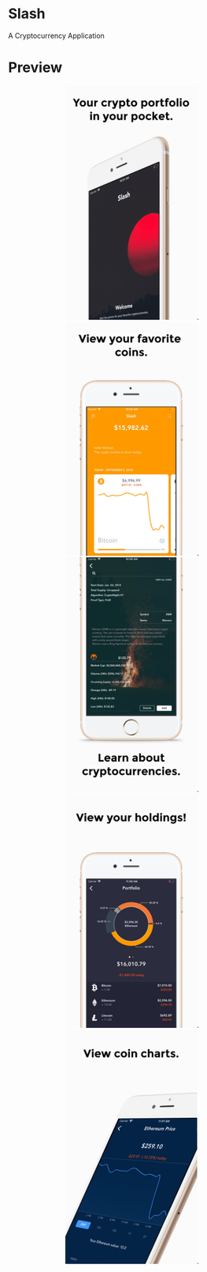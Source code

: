 # Slash

 A Cryptocurrency Application 
 
 # Preview
<p align="center">
 <img src = "/Screenshots/Preview0.jpg" height = "475">. <img src = "/Screenshots/Preview1.jpg" height = "475">.  <img src = "/Screenshots/Preview2.jpg" height = "475" >.  <img src = "/Screenshots/Preview3.jpg" height = "475">.  <img src = "/Screenshots/Preview4.jpg" height = "475">.
</p>

